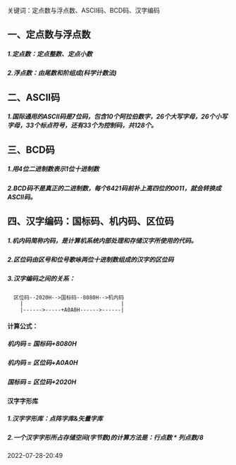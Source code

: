 关键词：定点数与浮点数、ASCII码、BCD码、汉字编码


## 一、定点数与浮点数

##### 1.定点数：定点整数、定点小数
##### 2.浮点数：由尾数和阶组成(科学计数法)


## 二、ASCII码

##### 1.国际通用的ASCII码是7位码，包含10个阿拉伯数字，26个大写字母，26个小写字母，33个标点符号，还有33个为控制码，共128个。


## 三、BCD码

##### 1.用4位二进制数表示1位十进制数
##### 2.BCD码不是真正的二进制数，每个8421码前补上高四位的0011，就会转换成ASCII码。


## 四、汉字编码：国标码、机内码、区位码

##### 1.机内码简称内码，是计算机系统内部处理和存储汉字所使用的代码。
##### 2.区位码由区号和位号歌咏两位十进制数组成的汉字的区位码
##### 3.汉字编码之间的关系：
      区位码--2020H-->国标码--8080H-->机内码
        |                               |
        |------>-----+A0A0H------>------|
#### 计算公式：
#####  机内码 = 国标码+8080H
#####  机内码 = 区位码+A0A0H
#####  国标码 = 区位码+2020H


#### 汉字字形库
##### 1.汉字字形库：点阵字库&矢量字库
##### 2.**一个**汉字字形所占存储空间(**字节数**)的计算方法是：**行点数 * 列点数/8**


2022-07-28-20:49
